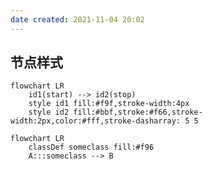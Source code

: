 ```yaml
---
date created: 2021-11-04 20:02
---
```


## 节点样式

```mermaid
flowchart LR
	id1(start) --> id2(stop)
	style id1 fill:#f9f,stroke-width:4px
	style id2 fill:#bbf,stroke:#f66,stroke-width:2px,color:#fff,stroke-dasharray: 5 5
```

```mermaid
flowchart LR
	classDef someclass fill:#f96
	A:::someclass --> B
```
